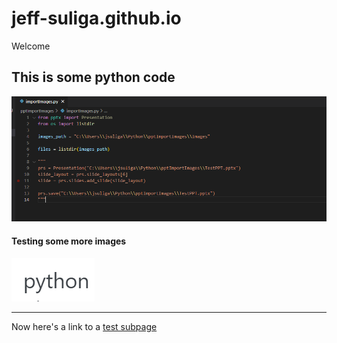 # jeff-suliga.github.io

Welcome

## This is some python code

![Python is cool](/images/code.png)


#### Testing some more images

![PYTHON](/images/python.jpg)

-----

Now here's a link to a [test subpage](/subpage/newTest)
